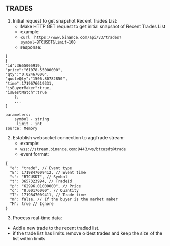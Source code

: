 ## TRADES

1. Initial request to get snapshot Recent Trades List:
	- Make HTTP GET request to get initial snapshot of Recent Trades List
	- example:
	- `curl  https://www.binance.com/api/v3/trades?symbol=BTCUSDT&limit=100`
	- response:
```
[
{
"id":3655005919,
"price":"61078.55000000",
"qty":"0.02467000",
"quoteQty":"1506.80782850",
"time":1719676619331,
"isBuyerMaker":true,
"isBestMatch":true
    },
    ...
]
```

	parameters:
		symbol - string
		 limit - int
	source: Memory

2. Establish websocket connection to aggTrade stream:
	- example:
	- `wss://stream.binance.com:9443/ws/btcusdt@trade`
	- event format:

```
{
  "e": "trade", // Event type
  "E": 1719847009412, // Event time
  "s": "BTCUSDT", // Symbol
  "t": 3657323994, // TradeId
  "p": "62996.01000000", // Price
  "q": "0.00176000", // Quantity
  "T": 1719847009411, // Trade time
  "m": false, // If the buyer is the market maker
  "M": true // Ignore
}
```
 
3. Process real-time data:
 - Add a new trade to the recent traded list.
 - if the trade list has limits remove oldest trades and keep the size of the list within limits
